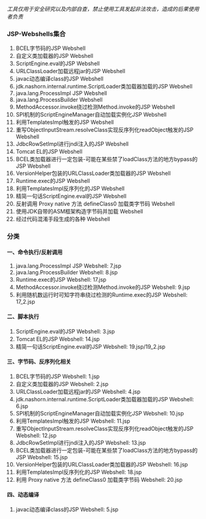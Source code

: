 *工具仅用于安全研究以及内部自查，禁止使用工具发起非法攻击，造成的后果使用者负责*

### JSP-Webshells集合

1. BCEL字节码的JSP Webshell
2. 自定义类加载器的JSP Webshell
3. ScriptEngine.eval的JSP Webshell
4. URLClassLoader加载远程jar的JSP Webshell
5. javac动态编译class的JSP Webshell
6. jdk.nashorn.internal.runtime.ScriptLoader类加载器加载的JSP Webshell
7. java.lang.ProcessImpl JSP Webshell
8. java.lang.ProcessBuilder Webshell
9. MethodAccessor.invoke绕过检测Method.invoke的JSP Webshell
10. SPI机制的ScriptEngineManager自动加载实例化JSP Webshell
11. 利用TemplatesImpl触发的JSP Webshell
12. 重写ObjectInputStream.resolveClass实现反序列化readObject触发的JSP Webshell
13. JdbcRowSetImpl进行jndi注入的JSP Webshell
14. Tomcat EL的JSP Webshell
15. BCEL类加载器进行一定包装-可能在某些禁了loadClass方法的地方bypass的JSP Webshell
16. VersionHelper包装的URLClassLoader类加载器的JSP Webshell 
17. Runtime.exec的JSP Webshell
18. 利用TemplatesImpl反序列化的JSP Webshell
19. 精简一句话ScriptEngine.eval的JSP Webshell
20. 反射调用 Proxy native 方法 defineClass0 加载类字节码 Webshell
21. 使用JDK自带的ASM框架构造字节码并加载 Webshell
22. 经过代码混淆手段生成的各种 Webshell

### 分类

#### 一、命令执行/反射调用
1. java.lang.ProcessImpl JSP Webshell: 7.jsp
2. java.lang.ProcessBuilder Webshell: 8.jsp
3. Runtime.exec的JSP Webshell: 17.jsp
4. MethodAccessor.invoke绕过检测Method.invoke的JSP Webshell: 9.jsp
5. 利用随机数运行时可知字符串绕过检测的Runtime.exec的JSP Webshell: 17_2.jsp

#### 二、脚本执行
1. ScriptEngine.eval的JSP Webshell: 3.jsp
2. Tomcat EL的JSP Webshell: 14.jsp
3. 精简一句话ScriptEngine.eval的JSP Webshell: 19.jsp/19_2.jsp

#### 三、字节码、反序列化相关
1. BCEL字节码的JSP Webshell: 1.jsp
2. 自定义类加载器的JSP Webshell: 2.jsp
3. URLClassLoader加载远程jar的JSP Webshell: 4.jsp
4. jdk.nashorn.internal.runtime.ScriptLoader类加载器加载的JSP Webshell: 6.jsp
5. SPI机制的ScriptEngineManager自动加载实例化JSP Webshell: 10.jsp
6. 利用TemplatesImpl触发的JSP Webshell: 11.jsp
7. 重写ObjectInputStream.resolveClass实现反序列化readObject触发的JSP Webshell: 12.jsp
8. JdbcRowSetImpl进行jndi注入的JSP Webshell: 13.jsp
9. BCEL类加载器进行一定包装-可能在某些禁了loadClass方法的地方bypass的JSP Webshell: 15.jsp
10. VersionHelper包装的URLClassLoader类加载器的JSP Webshell: 16.jsp 
11. 利用TemplatesImpl反序列化的JSP Webshell: 18.jsp
12. 利用 Proxy native 方法 defineClass0 加载类字节码 Webshell: 20.jsp

#### 四、动态编译
1. javac动态编译class的JSP Webshell: 5.jsp